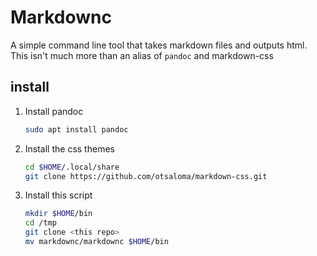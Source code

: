 # Markdownc

A simple command line tool that takes markdown files and outputs html. This isn't much more than an alias of `pandoc` and markdown-css

## install

1. Install pandoc
   ```bash
   sudo apt install pandoc
   ```

1. Install the css themes
   ```bash
   cd $HOME/.local/share
   git clone https://github.com/otsaloma/markdown-css.git
   ```

1. Install this script
   ```bash
   mkdir $HOME/bin
   cd /tmp
   git clone <this repo>
   mv markdownc/markdownc $HOME/bin
   ```